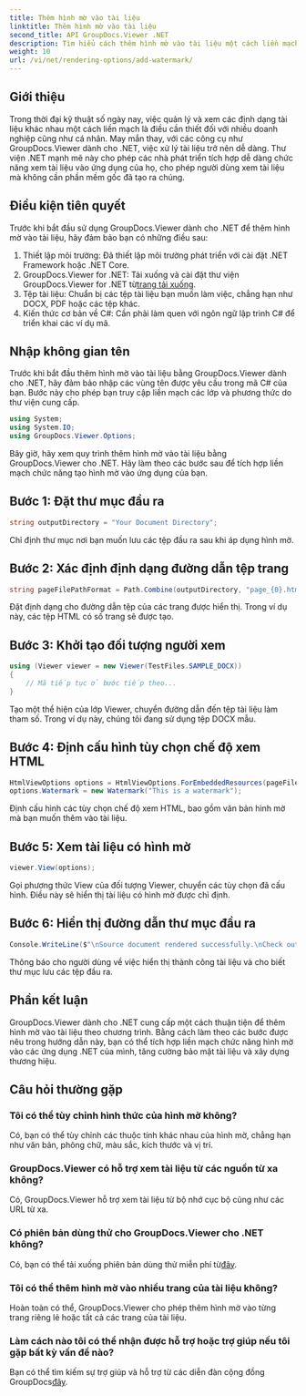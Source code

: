 ```yaml
---
title: Thêm hình mờ vào tài liệu
linktitle: Thêm hình mờ vào tài liệu
second_title: API GroupDocs.Viewer .NET
description: Tìm hiểu cách thêm hình mờ vào tài liệu một cách liền mạch bằng GroupDocs.Viewer dành cho .NET. Tăng cường bảo mật tài liệu và xây dựng thương hiệu bằng hướng dẫn dễ thực hiện này.
weight: 10
url: /vi/net/rendering-options/add-watermark/
---
```

## Giới thiệu
Trong thời đại kỹ thuật số ngày nay, việc quản lý và xem các định dạng tài liệu khác nhau một cách liền mạch là điều cần thiết đối với nhiều doanh nghiệp cũng như cá nhân. May mắn thay, với các công cụ như GroupDocs.Viewer dành cho .NET, việc xử lý tài liệu trở nên dễ dàng. Thư viện .NET mạnh mẽ này cho phép các nhà phát triển tích hợp dễ dàng chức năng xem tài liệu vào ứng dụng của họ, cho phép người dùng xem tài liệu mà không cần phần mềm gốc đã tạo ra chúng.
## Điều kiện tiên quyết
Trước khi bắt đầu sử dụng GroupDocs.Viewer dành cho .NET để thêm hình mờ vào tài liệu, hãy đảm bảo bạn có những điều sau:
1. Thiết lập môi trường: Đã thiết lập môi trường phát triển với cài đặt .NET Framework hoặc .NET Core.
2.  GroupDocs.Viewer for .NET: Tải xuống và cài đặt thư viện GroupDocs.Viewer for .NET từ[trang tải xuống](https://releases.groupdocs.com/viewer/net/).
3. Tệp tài liệu: Chuẩn bị các tệp tài liệu bạn muốn làm việc, chẳng hạn như DOCX, PDF hoặc các tệp khác.
4. Kiến thức cơ bản về C#: Cần phải làm quen với ngôn ngữ lập trình C# để triển khai các ví dụ mã.

## Nhập không gian tên
Trước khi bắt đầu thêm hình mờ vào tài liệu bằng GroupDocs.Viewer dành cho .NET, hãy đảm bảo nhập các vùng tên được yêu cầu trong mã C# của bạn. Bước này cho phép bạn truy cập liền mạch các lớp và phương thức do thư viện cung cấp.

```csharp
using System;
using System.IO;
using GroupDocs.Viewer.Options;
```

Bây giờ, hãy xem quy trình thêm hình mờ vào tài liệu bằng GroupDocs.Viewer cho .NET. Hãy làm theo các bước sau để tích hợp liền mạch chức năng tạo hình mờ vào ứng dụng của bạn.
## Bước 1: Đặt thư mục đầu ra
```csharp
string outputDirectory = "Your Document Directory";
```
Chỉ định thư mục nơi bạn muốn lưu các tệp đầu ra sau khi áp dụng hình mờ.
## Bước 2: Xác định định dạng đường dẫn tệp trang
```csharp
string pageFilePathFormat = Path.Combine(outputDirectory, "page_{0}.html");
```
Đặt định dạng cho đường dẫn tệp của các trang được hiển thị. Trong ví dụ này, các tệp HTML có số trang sẽ được tạo.
## Bước 3: Khởi tạo đối tượng người xem
```csharp
using (Viewer viewer = new Viewer(TestFiles.SAMPLE_DOCX))
{
    // Mã tiếp tục ở bước tiếp theo...
}
```
Tạo một thể hiện của lớp Viewer, chuyển đường dẫn đến tệp tài liệu làm tham số. Trong ví dụ này, chúng tôi đang sử dụng tệp DOCX mẫu.
## Bước 4: Định cấu hình tùy chọn chế độ xem HTML
```csharp
HtmlViewOptions options = HtmlViewOptions.ForEmbeddedResources(pageFilePathFormat);
options.Watermark = new Watermark("This is a watermark");
```
Định cấu hình các tùy chọn chế độ xem HTML, bao gồm văn bản hình mờ mà bạn muốn thêm vào tài liệu.
## Bước 5: Xem tài liệu có hình mờ
```csharp
viewer.View(options);
```
Gọi phương thức View của đối tượng Viewer, chuyển các tùy chọn đã cấu hình. Điều này sẽ hiển thị tài liệu có hình mờ được chỉ định.
## Bước 6: Hiển thị đường dẫn thư mục đầu ra
```csharp
Console.WriteLine($"\nSource document rendered successfully.\nCheck output in {outputDirectory}.");
```
Thông báo cho người dùng về việc hiển thị thành công tài liệu và cho biết thư mục lưu các tệp đầu ra.

## Phần kết luận
GroupDocs.Viewer dành cho .NET cung cấp một cách thuận tiện để thêm hình mờ vào tài liệu theo chương trình. Bằng cách làm theo các bước được nêu trong hướng dẫn này, bạn có thể tích hợp liền mạch chức năng hình mờ vào các ứng dụng .NET của mình, tăng cường bảo mật tài liệu và xây dựng thương hiệu.
## Câu hỏi thường gặp
### Tôi có thể tùy chỉnh hình thức của hình mờ không?
Có, bạn có thể tùy chỉnh các thuộc tính khác nhau của hình mờ, chẳng hạn như văn bản, phông chữ, màu sắc, kích thước và vị trí.
### GroupDocs.Viewer có hỗ trợ xem tài liệu từ các nguồn từ xa không?
Có, GroupDocs.Viewer hỗ trợ xem tài liệu từ bộ nhớ cục bộ cũng như các URL từ xa.
### Có phiên bản dùng thử cho GroupDocs.Viewer cho .NET không?
Có, bạn có thể tải xuống phiên bản dùng thử miễn phí từ[đây](https://releases.groupdocs.com/).
### Tôi có thể thêm hình mờ vào nhiều trang của tài liệu không?
Hoàn toàn có thể, GroupDocs.Viewer cho phép thêm hình mờ vào từng trang riêng lẻ hoặc tất cả các trang của tài liệu.
### Làm cách nào tôi có thể nhận được hỗ trợ hoặc trợ giúp nếu tôi gặp bất kỳ vấn đề nào?
 Bạn có thể tìm kiếm sự trợ giúp và hỗ trợ từ các diễn đàn cộng đồng GroupDocs[đây](https://forum.groupdocs.com/c/viewer/9).